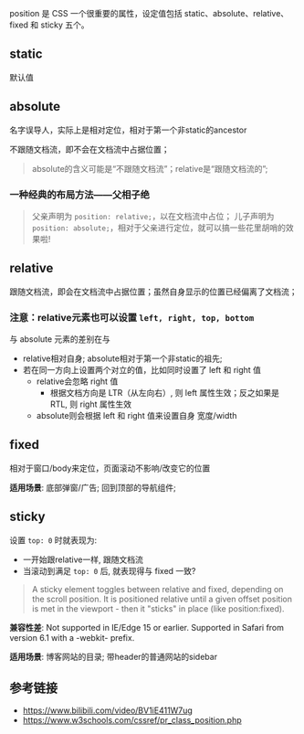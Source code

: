 position 是 CSS 一个很重要的属性，设定值包括 static、absolute、relative、fixed 和 sticky 五个。

## static

默认值

## absolute

名字误导人，实际上是相对定位，相对于第一个非static的ancestor

不跟随文档流，即不会在文档流中占据位置；

> absolute的含义可能是“不跟随文档流”；relative是“跟随文档流的”;

### 一种经典的布局方法——父相子绝

> 父亲声明为 `position: relative;`，以在文档流中占位；
> 儿子声明为 `position: absolute;`，相对于父亲进行定位，就可以搞一些花里胡哨的效果啦!

## relative

跟随文档流，即会在文档流中占据位置；虽然自身显示的位置已经偏离了文档流；

### 注意：relative元素也可以设置 `left, right, top, bottom`

与 absolute 元素的差别在与
- relative相对自身; absolute相对于第一个非static的祖先;
- 若在同一方向上设置两个对立的值，比如同时设置了 left 和 right 值
    - relative会忽略 right 值 
        - 根据文档方向是 LTR（从左向右）, 则 left 属性生效；反之如果是 RTL, 则 right 属性生效
    - absolute则会根据 left 和 right 值来设置自身 宽度/width

## fixed

相对于窗口/body来定位，页面滚动不影响/改变它的位置

**适用场景**: 底部弹窗/广告; 回到顶部的导航组件; 

## sticky

设置 `top: 0` 时就表现为:

- 一开始跟relative一样, 跟随文档流
- 当滚动到满足 `top: 0` 后, 就表现得与 fixed 一致?

> A sticky element toggles between relative and fixed, depending on the scroll position. It is positioned relative until a given offset position is met in the viewport - then it "sticks" in place (like position:fixed).

**兼容性差**: Not supported in IE/Edge 15 or earlier. Supported in Safari from version 6.1 with a -webkit- prefix.

**适用场景**: 博客网站的目录; 带header的普通网站的sidebar

## 参考链接

- https://www.bilibili.com/video/BV1iE411W7ug
- https://www.w3schools.com/cssref/pr_class_position.php